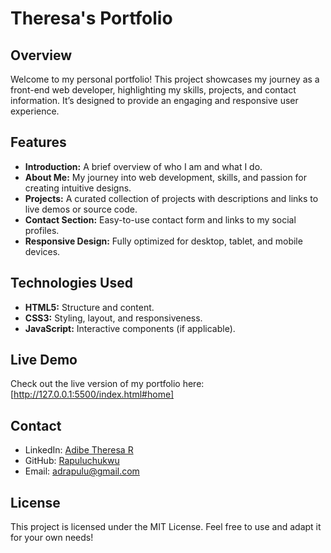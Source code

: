 # Theresa's Portfolio

## Overview
Welcome to my personal portfolio! This project showcases my journey as a front-end web developer, highlighting my skills, projects, and contact information. It’s designed to provide an engaging and responsive user experience.

## Features
- **Introduction:** A brief overview of who I am and what I do.
- **About Me:** My journey into web development, skills, and passion for creating intuitive designs.
- **Projects:** A curated collection of projects with descriptions and links to live demos or source code.
- **Contact Section:** Easy-to-use contact form and links to my social profiles.
- **Responsive Design:** Fully optimized for desktop, tablet, and mobile devices.

## Technologies Used
- **HTML5:** Structure and content.
- **CSS3:** Styling, layout, and responsiveness.
- **JavaScript:** Interactive components (if applicable).

## Live Demo
Check out the live version of my portfolio here: [http://127.0.0.1:5500/index.html#home]

## Contact
- LinkedIn: [Adibe Theresa R](https://www.linkedin.com/in/adibe-theresa-r)
- GitHub: [Rapuluchukwu](https://github.com/Rapuluchukwu)
- Email: [adrapulu@gmail.com](mailto:adrapulu@gmail.com)

## License
This project is licensed under the MIT License. Feel free to use and adapt it for your own needs!
 